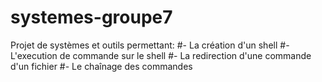 # systemes-groupe7 
Projet de systèmes et outils permettant:
    #- La création d'un shell
    #- L'execution de commande sur le shell
    #- La redirection d'une commande d'un fichier
    #- Le chaînage des commandes 

